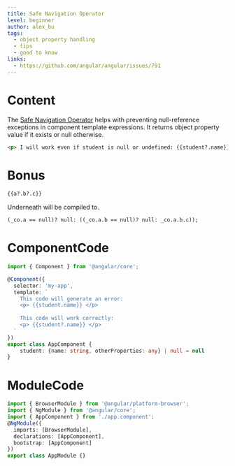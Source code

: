 ```yaml
---
title: Safe Navigation Operator
level: beginner
author: alex_bu
tags:
  - object property handling
  - tips
  - good to know
links:
  - https://github.com/angular/angular/issues/791
---
```


# Content
The [Safe Navigation Operator](https://angular.io/guide/template-syntax#the-safe-navigation-operator----and-null-property-paths) helps with preventing null-reference exceptions in component template expressions. It returns object property value if it exists or null otherwise.

```html
<p> I will work even if student is null or undefined: {{student?.name}} </p>
```

# Bonus
```html
{{a?.b?.c}} 
```
Underneath will be compiled to.
```html
(_co.a == null)? null: ((_co.a.b == null)? null: _co.a.b.c));
```

# ComponentCode
```typescript
import { Component } from '@angular/core';

@Component({
  selector: 'my-app',
  template: `
    This code will generate an error:
    <p> {{student.name}} </p>
    
    This code will work correctly:
    <p> {{student?.name}} </p>
  `
})
export class AppComponent {
    student: {name: string, otherProperties: any} | null = null
}
```

# ModuleCode
```typescript
import { BrowserModule } from '@angular/platform-browser';
import { NgModule } from '@angular/core';
import { AppComponent } from './app.component';
@NgModule({
  imports: [BrowserModule],
  declarations: [AppComponent],
  bootstrap: [AppComponent]
})
export class AppModule {}
```

